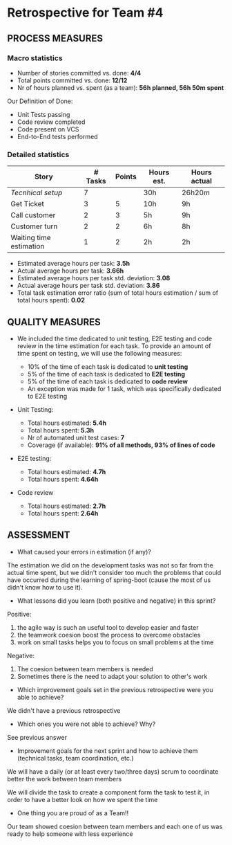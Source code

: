 Retrospective for Team #4
=====================================

## PROCESS MEASURES 

### Macro statistics

- Number of stories committed vs. done:
**4/4**
- Total points committed vs. done: **12/12**
- Nr of hours planned vs. spent (as a team):
**56h planned, 56h 50m spent**

Our Definition of Done:
 
- Unit Tests passing
- Code review completed
- Code present on VCS
- End-to-End tests performed

### Detailed statistics

| Story                   | # Tasks | Points | Hours est. | Hours actual |
|-------------------------|---------|--------|------------|--------------|
| _Tecnhical setup_                    | 7       |        | 30h        | 26h20m       |
| Get Ticket              | 3       |  5     | 10h        | 9h           |
| Call customer           | 2       |  3     | 5h         | 9h           |
| Customer turn           | 2       |  2     | 6h         | 8h           |
| Waiting time estimation | 1       |  2     | 2h         | 2h           |

- Estimated average hours per task: **3.5h**
- Actual average hours per task: **3.66h**
- Estimated average hours per task std. deviation: **3.08**
- Actual average hours per task std. deviation: **3.86**
- Total task estimation error ratio (sum of total hours estimation / sum of total hours spent): **0.02**

  
## QUALITY MEASURES 

- We included the time dedicated to unit testing, E2E testing and code review in the time estimation for each task. To provide an amount of time spent on testing, we will use the following measures:
  - 10% of the time of each task is dedicated to **unit testing**
  - 5% of the time of each task is dedicated to **E2E testing**
  - 5% of the time of each task is dedicated to **code review**
  - An exception was made for 1 task, which was specifically dedicated to E2E testing


- Unit Testing:
  - Total hours estimated: **5.4h**
  - Total hours spent: **5.3h**
  - Nr of automated unit test cases: **7**
  - Coverage (if available): **91% of all methods, 93% of lines of code**
- E2E testing:
  - Total hours estimated: **4.7h**
  - Total hours spent: **4.64h**
- Code review 
  - Total hours estimated: **2.7h**
  - Total hours spent: **2.64h**

## ASSESSMENT

- What caused your errors in estimation (if any)?

The estimation we did on the development tasks was not so far from the actual time spent, but we didn't consider too much the problems that could have occurred during the learning of spring-boot (cause the most of us didn't know how to use it). 

- What lessons did you learn (both positive and negative) in this sprint?

Positive: 
1) the agile way is such an useful tool to develop easier and faster
2) the teamwork coesion boost the process to overcome obstacles
3) work on small tasks helps you to focus on small problems at the time

Negative:
1) The coesion between team members is needed
2) Sometimes there is the need to adapt your solution to other's work 

- Which improvement goals set in the previous retrospective were you able to achieve?

We didn't have a previous retrospective
  
- Which ones you were not able to achieve? Why?
  
See previous answer

- Improvement goals for the next sprint and how to achieve them (technical tasks, team coordination, etc.)

We will have a daily (or at least every two/three days) scrum to coordinate better the work between team members

We will divide the task to create a component form the task to test it, in order to have a better look on how we spent the time 

- One thing you are proud of as a Team!!

Our team showed coesion between team members and each one of us was ready to help someone with less experience